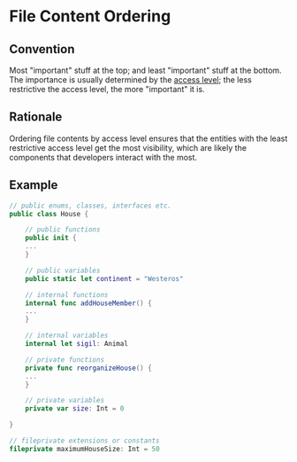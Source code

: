 # File Content Ordering

## Convention

Most "important" stuff at the top; and least "important" stuff at the bottom. The importance is usually determined by the [access level](https://docs.swift.org/swift-book/LanguageGuide/AccessControl.html); the less restrictive the access level, the more "important" it is.

## Rationale

Ordering file contents by access level ensures that the entities with the least restrictive access level get the most visibility, which are likely the components that developers interact with the most.

## Example

```swift
// public enums, classes, interfaces etc.
public class House {

    // public functions
    public init {
    ...
    }

    // public variables
    public static let continent = "Westeros"

    // internal functions
    internal func addHouseMember() {
    ...
    }

    // internal variables
    internal let sigil: Animal

    // private functions
    private func reorganizeHouse() {
    ...
    }

    // private variables
    private var size: Int = 0

}

// fileprivate extensions or constants
fileprivate maximumHouseSize: Int = 50
```

